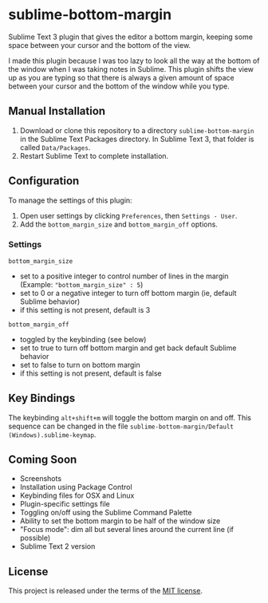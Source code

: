 # sublime-bottom-margin

Sublime Text 3 plugin that gives the editor a bottom margin, keeping some space between your cursor and the bottom of the view.

I made this plugin because I was too lazy to look all the way at the bottom of the window when I was taking notes in Sublime. This plugin shifts the view up as you are typing so that there is always a given amount of space between your cursor and the bottom of the window while you type.

## Manual Installation

1. Download or clone this repository to a directory `sublime-bottom-margin` in the Sublime Text Packages directory. In Sublime Text 3, that folder is called `Data/Packages`.
2. Restart Sublime Text to complete installation.

## Configuration

To manage the settings of this plugin:

1. Open user settings by clicking `Preferences`, then `Settings - User`.
2. Add the `bottom_margin_size` and `bottom_margin_off` options.

### Settings

`bottom_margin_size`

- set to a positive integer to control number of lines in the margin (Example: `"bottom_margin_size" : 5`)
- set to 0 or a negative integer to turn off bottom margin (ie, default Sublime behavior)
- if this setting is not present, default is 3

`bottom_margin_off`

- toggled by the keybinding (see below)
- set to true to turn off bottom margin and get back default Sublime behavior
- set to false to turn on bottom margin
- if this setting is not present, default is false


## Key Bindings

The keybinding `alt+shift+m` will toggle the bottom margin on and off. This sequence can be changed in the file `sublime-bottom-margin/Default (Windows).sublime-keymap`.

## Coming Soon

- Screenshots
- Installation using Package Control
- Keybinding files for OSX and Linux
- Plugin-specific settings file
- Toggling on/off using the Sublime Command Palette
- Ability to set the bottom margin to be half of the window size
- "Focus mode": dim all but several lines around the current line (if possible)
- Sublime Text 2 version

## License

This project is released under the terms of the [MIT license](http://en.wikipedia.org/wiki/MIT_License).

